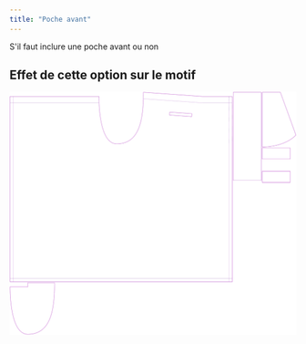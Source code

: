 ```yaml
---
title: "Poche avant"
---
```


S'il faut inclure une poche avant ou non

## Effet de cette option sur le motif

![Cette image montre l'effet de cette option en superposant plusieurs variantes qui ont une valeur différente pour cette option](waralee_frontpocket_sample.svg "Effet de cette option sur le motif")
